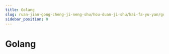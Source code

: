 ```yaml
---
title: Golang
slug: ruan-jian-gong-cheng-ji-neng-shu/hou-duan-ji-shu/kai-fa-yu-yan/golang/golang
sidebar_position: 0
---
```


# Golang

